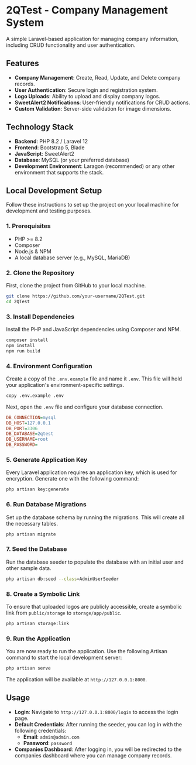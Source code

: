 # 2QTest - Company Management System

A simple Laravel-based application for managing company information, including CRUD functionality and user authentication.

## Features

-   **Company Management**: Create, Read, Update, and Delete company records.
-   **User Authentication**: Secure login and registration system.
-   **Logo Uploads**: Ability to upload and display company logos.
-   **SweetAlert2 Notifications**: User-friendly notifications for CRUD actions.
-   **Custom Validation**: Server-side validation for image dimensions.

## Technology Stack

-   **Backend**: PHP 8.2 / Laravel 12
-   **Frontend**: Bootstrap 5, Blade
-   **JavaScript**: SweetAlert2
-   **Database**: MySQL (or your preferred database)
-   **Development Environment**: Laragon (recommended) or any other environment that supports the stack.

## Local Development Setup

Follow these instructions to set up the project on your local machine for development and testing purposes.

### 1. Prerequisites

-   PHP >= 8.2
-   Composer
-   Node.js & NPM
-   A local database server (e.g., MySQL, MariaDB)

### 2. Clone the Repository

First, clone the project from GitHub to your local machine.

```bash
git clone https://github.com/your-username/2QTest.git
cd 2QTest
```

### 3. Install Dependencies

Install the PHP and JavaScript dependencies using Composer and NPM.

```bash
composer install
npm install
npm run build
```

### 4. Environment Configuration

Create a copy of the `.env.example` file and name it `.env`. This file will hold your application's environment-specific settings.

```bash
copy .env.example .env
```

Next, open the `.env` file and configure your database connection.

```ini
DB_CONNECTION=mysql
DB_HOST=127.0.0.1
DB_PORT=3306
DB_DATABASE=2qtest
DB_USERNAME=root
DB_PASSWORD=
```

### 5. Generate Application Key

Every Laravel application requires an application key, which is used for encryption. Generate one with the following command:

```bash
php artisan key:generate
```

### 6. Run Database Migrations

Set up the database schema by running the migrations. This will create all the necessary tables.

```bash
php artisan migrate
```

### 7. Seed the Database

Run the database seeder to populate the database with an initial user and other sample data.

```bash
php artisan db:seed --class=AdminUserSeeder
```

### 8. Create a Symbolic Link

To ensure that uploaded logos are publicly accessible, create a symbolic link from `public/storage` to `storage/app/public`.

```bash
php artisan storage:link
```

### 9. Run the Application

You are now ready to run the application. Use the following Artisan command to start the local development server:

```bash
php artisan serve
```

The application will be available at `http://127.0.0.1:8000`.

## Usage

-   **Login**: Navigate to `http://127.0.0.1:8000/login` to access the login page.
-   **Default Credentials**: After running the seeder, you can log in with the following credentials:
    -   **Email**: `admin@admin.com`
    -   **Password**: `password`
-   **Companies Dashboard**: After logging in, you will be redirected to the companies dashboard where you can manage company records.